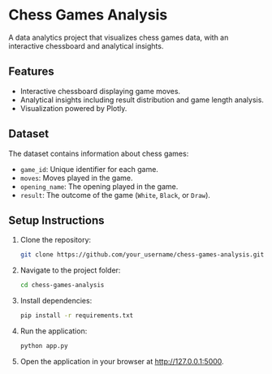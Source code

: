 # Chess Games Analysis

A data analytics project that visualizes chess games data, with an interactive chessboard and analytical insights.

## Features

- Interactive chessboard displaying game moves.
- Analytical insights including result distribution and game length analysis.
- Visualization powered by Plotly.

## Dataset

The dataset contains information about chess games:

- `game_id`: Unique identifier for each game.
- `moves`: Moves played in the game.
- `opening_name`: The opening played in the game.
- `result`: The outcome of the game (`White`, `Black`, or `Draw`).

## Setup Instructions

1. Clone the repository:

   ```bash
   git clone https://github.com/your_username/chess-games-analysis.git

   ```

2. Navigate to the project folder:

   ```bash
   cd chess-games-analysis

   ```

3. Install dependencies:

   ```bash
   pip install -r requirements.txt

   ```

4. Run the application:

   ```bash
   python app.py

   ```

5. Open the application in your browser at http://127.0.0.1:5000.
